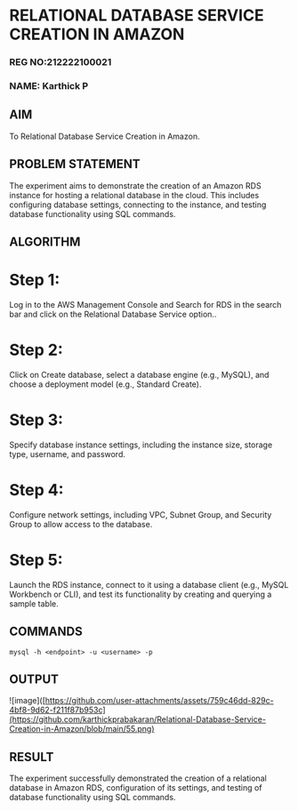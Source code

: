 # RELATIONAL DATABASE SERVICE CREATION IN AMAZON

### REG NO:212222100021
### NAME: Karthick P

## AIM
  To Relational Database Service Creation in Amazon.
## PROBLEM STATEMENT
 The experiment aims to demonstrate the creation of an Amazon RDS instance for hosting a relational database in the cloud. This includes configuring database settings, connecting to the instance, and testing database functionality using SQL commands.

## ALGORITHM
# Step 1:
Log in to the AWS Management Console and Search for RDS in the search bar and click on the Relational Database Service option..
# Step 2:
Click on Create database, select a database engine (e.g., MySQL), and choose a deployment model (e.g., Standard Create).
# Step 3:
Specify database instance settings, including the instance size, storage type, username, and password.
# Step 4:
Configure network settings, including VPC, Subnet Group, and Security Group to allow access to the database.
# Step 5:
Launch the RDS instance, connect to it using a database client (e.g., MySQL Workbench or CLI), and test its functionality by creating and querying a sample table.

## COMMANDS

```
mysql -h <endpoint> -u <username> -p

```

## OUTPUT

![image]([https://github.com/user-attachments/assets/759c46dd-829c-4bf8-9d62-f211f87b953c](https://github.com/karthickprabakaran/Relational-Database-Service-Creation-in-Amazon/blob/main/55.png)


## RESULT
The experiment successfully demonstrated the creation of a relational database in Amazon RDS, configuration of its settings, and testing of database functionality using SQL commands. 

 
